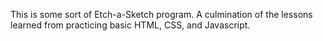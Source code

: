 This is some sort of Etch-a-Sketch program. A culmination of the lessons learned from practicing basic HTML, CSS, and Javascript.